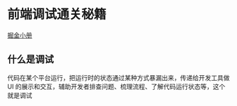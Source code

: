 # 前端调试通关秘籍

[掘金小册](https://juejin.cn/book/7070324244772716556)

## 什么是调试

代码在某个平台运行，把运行时的状态通过某种方式暴漏出来，传递给开发工具做 UI 的展示和交互，辅助开发者排查问题、梳理流程、了解代码运行状态等，这个就是调试
